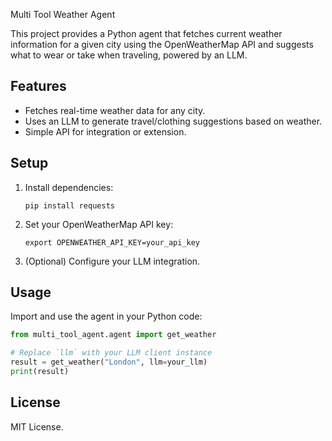 Multi Tool Weather Agent

This project provides a Python agent that fetches current weather information for a given city using the OpenWeatherMap API and suggests what to wear or take when traveling, powered by an LLM.

## Features

- Fetches real-time weather data for any city.
- Uses an LLM to generate travel/clothing suggestions based on weather.
- Simple API for integration or extension.

## Setup

1. Install dependencies:
   ```
   pip install requests
   ```
2. Set your OpenWeatherMap API key:
   ```
   export OPENWEATHER_API_KEY=your_api_key
   ```
3. (Optional) Configure your LLM integration.

## Usage

Import and use the agent in your Python code:

```python
from multi_tool_agent.agent import get_weather

# Replace `llm` with your LLM client instance
result = get_weather("London", llm=your_llm)
print(result)
```

## License

MIT License.